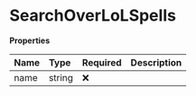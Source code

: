 # SearchOverLoLSpells

**Properties**

| Name | Type   | Required | Description |
| :--- | :----- | :------- | :---------- |
| name | string | ❌       |             |
